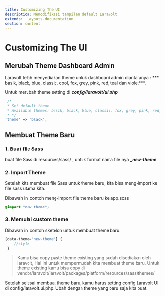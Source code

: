 ```yaml
---
title: Customizing The UI
description: Memodifikasi tampilan default Laravolt
extends: _layouts.documentation
section: content
---
```


# Customizing The UI

## Merubah Theme Dashboard Admin
Laravolt telah menyediakan theme untuk dashboard admin diantaranya : 
*** basik, black, blue, classic, cool, fox, grey, pink, red, teal dan violet***.

Untuk merubah theme setting di ***config/laravolt/ui.php***
```php
 /*
 * Set default theme
 * Available themes: basik, black, blue, classic, fox, grey, pink, red, teal, violet
 * */
'theme' => 'black',
```
## Membuat Theme Baru
### 1. Buat file Sass
buat file Sass di resources/sass/ , untuk format nama file nya ***_new-theme***


### 2. Import Theme
Setelah kita membuat file Sass untuk theme baru, kita bisa meng-import ke file sass utama kita.

Dibawah ini contoh meng-import file theme baru ke app.scss
```sass
@import "new-theme";

```
### 3. Memulai custom theme
Dibawah ini contoh sketelon untuk membuat theme baru.
```sass
[data-theme="new-theme"] {
    //style
 }
```


> Kamu bisa copy paste theme existing yang sudah disediakan oleh laravolt, Hal ini untuk mempermudah kita membuat theme baru. Untuk theme existing kamu bisa copy di vendor/laravolt/laravolt/packages/platform/resources/sass/themes/ 

Setelah selesai membuat theme baru, kamu harus setting config Laravolt UI di config/laravolt.ui.php.
Ubah dengan theme yang baru saja kita buat.

